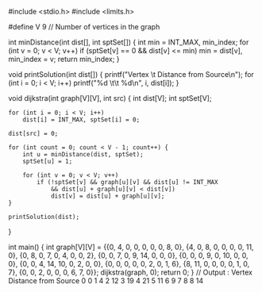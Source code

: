 #include <stdio.h>
#include <limits.h>

#define V 9 // Number of vertices in the graph

int minDistance(int dist[], int sptSet[]) {
    int min = INT_MAX, min_index;
    for (int v = 0; v < V; v++)
        if (sptSet[v] == 0 && dist[v] <= min)
            min = dist[v], min_index = v;
    return min_index;
}

void printSolution(int dist[]) {
    printf("Vertex \t Distance from Source\n");
    for (int i = 0; i < V; i++)
        printf("%d \t\t %d\n", i, dist[i]);
}

void dijkstra(int graph[V][V], int src) {
    int dist[V];
    int sptSet[V];

    for (int i = 0; i < V; i++)
        dist[i] = INT_MAX, sptSet[i] = 0;

    dist[src] = 0;

    for (int count = 0; count < V - 1; count++) {
        int u = minDistance(dist, sptSet);
        sptSet[u] = 1;

        for (int v = 0; v < V; v++)
            if (!sptSet[v] && graph[u][v] && dist[u] != INT_MAX
                && dist[u] + graph[u][v] < dist[v])
                dist[v] = dist[u] + graph[u][v];
    }

    printSolution(dist);
}

int main() {
    int graph[V][V] = {{0, 4, 0, 0, 0, 0, 0, 8, 0},
                       {4, 0, 8, 0, 0, 0, 0, 11, 0},
                       {0, 8, 0, 7, 0, 4, 0, 0, 2},
                       {0, 0, 7, 0, 9, 14, 0, 0, 0},
                       {0, 0, 0, 9, 0, 10, 0, 0, 0},
                       {0, 0, 4, 14, 10, 0, 2, 0, 0},
                       {0, 0, 0, 0, 0, 2, 0, 1, 6},
                       {8, 11, 0, 0, 0, 0, 1, 0, 7},
                       {0, 0, 2, 0, 0, 0, 6, 7, 0}};
    dijkstra(graph, 0);
    return 0;
}
// Output :
Vertex 	 Distance from Source
0 		 0
1 		 4
2 		 12
3 		 19
4 		 21
5 		 11
6 		 9
7 		 8
8 		 14
